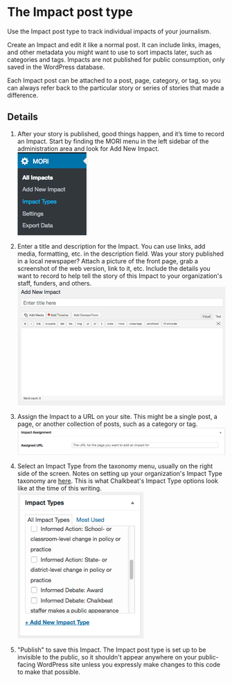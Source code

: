 # The Impact post type
Use the Impact post type to track individual impacts of your journalism.

Create an Impact and edit it like a normal post. It can include links, images, and other metadata you might want to use to sort impacts later, such as categories and tags. Impacts are not published for public consumption, only saved in the WordPress database.

Each Impact post can be attached to a post, page, category, or tag, so you can always refer back to the particular story or series of stories that made a difference.

## Details
1. After your story is published, good things happen, and it’s time to record an Impact. Start by finding the MORI menu in the left sidebar of the administration area and look for Add New Impact.
![The MORI menu in WordPress](https://raw.githubusercontent.com/Chalkbeat/MORI/master/docs/MORI_menu.png)

2. Enter a title and description for the Impact. You can use links, add media, formatting, etc. in the description field. Was your story published in a local newspaper? Attach a picture of the front page, grab a screenshot of the web version, link to it, etc. Include the details you want to record to help tell the story of this Impact to your organization's staff, funders, and others.
![The MORI Impact post type](https://raw.githubusercontent.com/Chalkbeat/MORI/master/docs/MORI_add_impact.png)

3. Assign the Impact to a URL on your site. This might be a single post, a page, or another collection of posts, such as a category or tag.
![Assign an Impact URL](https://raw.githubusercontent.com/Chalkbeat/MORI/master/docs/MORI_impact_assignment.png)

4. Select an Impact Type from the taxonomy menu, usually on the right side of the screen. Notes on setting up your organization's Impact Type taxonomy are [here](https://github.com/Chalkbeat/MORI/blob/master/docs/impact-type-taxonomy.md). This is what Chalkbeat's Impact Type options look like at the time of this writing.
![Impact Type taxonomy box on Impact post edit screen](https://raw.githubusercontent.com/Chalkbeat/MORI/master/docs/MORI_impact_types_post.png)

5. "Publish" to save this Impact. The Impact post type is set up to be invisible to the public, so it shouldn't appear anywhere on your public-facing WordPress site unless you expressly make changes to this code to make that possible.
